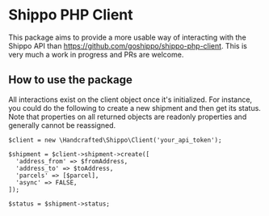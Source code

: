 # Shippo PHP Client

This package aims to provide a more usable way of interacting with the Shippo API
than https://github.com/goshippo/shippo-php-client. This is very much a work in progress and PRs are welcome.

## How to use the package

All interactions exist on the client object once it's initialized. For instance, you could do the following to create a
new shipment and then get its status. Note that properties on all returned objects are readonly properties and generally
cannot be reassigned.

```
$client = new \Handcrafted\Shippo\Client('your_api_token');

$shipment = $client->shipment->create([
  'address_from' => $fromAddress,
  'address_to' => $toAddress,
  'parcels' => [$parcel],
  'async' => FALSE,
]);

$status = $shipment->status;
```
